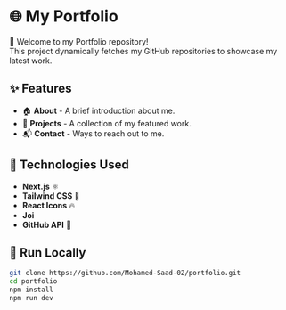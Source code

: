 # 🌐 My Portfolio

🚀 Welcome to my Portfolio repository!  
This project dynamically fetches my GitHub repositories to showcase my latest work.

## ✨ Features

- 🏠 **About** - A brief introduction about me.
- 💼 **Projects** - A collection of my featured work.
- 📬 **Contact** - Ways to reach out to me.

## 🔧 Technologies Used

- **Next.js** ⚛️
- **Tailwind CSS** 🎨
- **React Icons** 🔥
- **Joi**
- **GitHub API** 🔗

## 🚀 Run Locally

```bash
git clone https://github.com/Mohamed-Saad-02/portfolio.git
cd portfolio
npm install
npm run dev
```

